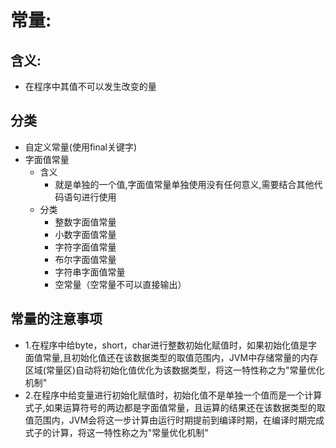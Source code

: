 #  常量:



##  含义:

+ 在程序中其值不可以发生改变的量



##  分类
+ 自定义常量(使用final关键字)
+ 字面值常量
    + 含义
        + 就是单独的一个值,字面值常量单独使用没有任何意义,需要结合其他代码语句进行使用
    + 分类
        + 整数字面值常量
        + 小数字面值常量
        + 字符字面值常量
        + 布尔字面值常量
        + 字符串字面值常量
        + 空常量（空常量不可以直接输出）

## 常量的注意事项

+ 1.在程序中给byte，short，char进行整数初始化赋值时，如果初始化值是字面值常量,且初始化值还在该数据类型的取值范围内，JVM中存储常量的内存区域(常量区)自动将初始化值优化为该数据类型，将这一特性称之为"常量优化机制"
+ 2.在程序中给变量进行初始化赋值时，初始化值不是单独一个值而是一个计算式子,如果运算符号的两边都是字面值常量，且运算的结果还在该数据类型的取值范围内，JVM会将这一步计算由运行时期提前到编译时期，在编译时期完成式子的计算，将这一特性称之为"常量优化机制"

